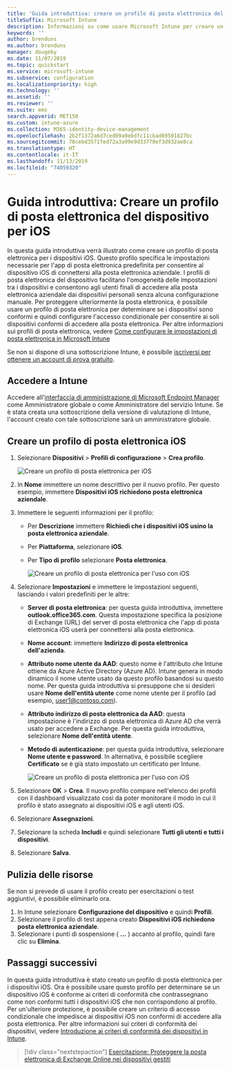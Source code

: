 ```yaml
---
title: 'Guida introduttiva: creare un profilo di posta elettronica del dispositivo per iOS'
titleSuffix: Microsoft Intune
description: Informazioni su come usare Microsoft Intune per creare un profilo di posta elettronica del dispositivo affinché i dispositivi iOS possano connettersi in modo sicuro alla posta elettronica aziendale.
keywords: ''
author: brenduns
ms.author: brenduns
manager: dougeby
ms.date: 11/07/2019
ms.topic: quickstart
ms.service: microsoft-intune
ms.subservice: configuration
ms.localizationpriority: high
ms.technology: ''
ms.assetid: ''
ms.reviewer: ''
ms.suite: ems
search.appverid: MET150
ms.custom: intune-azure
ms.collection: M365-identity-device-management
ms.openlocfilehash: 2b2f1372a6d7ced09a9ebdfc11cbad69501827bc
ms.sourcegitcommit: 78cebd3571fed72a3a99e9d33770ef3d932ae8ca
ms.translationtype: HT
ms.contentlocale: it-IT
ms.lasthandoff: 11/13/2019
ms.locfileid: "74059320"
---
```

# <a name="quickstart-create-an-email-device-profile-for-ios"></a>Guida introduttiva: Creare un profilo di posta elettronica del dispositivo per iOS

In questa guida introduttiva verrà illustrato come creare un profilo di posta elettronica per i dispositivi iOS. Questo profilo specifica le impostazioni necessarie per l'app di posta elettronica predefinita per consentire al dispositivo iOS di connettersi alla posta elettronica aziendale. I profili di posta elettronica del dispositivo facilitano l'omogeneità delle impostazioni tra i dispositivi e consentono agli utenti finali di accedere alla posta elettronica aziendale dai dispositivi personali senza alcuna configurazione manuale. Per proteggere ulteriormente la posta elettronica, è possibile usare un profilo di posta elettronica per determinare se i dispositivi sono conformi e quindi configurare l'accesso condizionale per consentire ai soli dispositivi conformi di accedere alla posta elettronica. Per altre informazioni sui profili di posta elettronica, vedere [Come configurare le impostazioni di posta elettronica in Microsoft Intune](email-settings-configure.md)

Se non si dispone di una sottoscrizione Intune, è possibile [iscriversi per ottenere un account di prova gratuito](../fundamentals/free-trial-sign-up.md).

## <a name="sign-in-to-intune"></a>Accedere a Intune

Accedere all'[interfaccia di amministrazione di Microsoft Endpoint Manager](https://go.microsoft.com/fwlink/?linkid=2109431) come Amministratore globale o come Amministratore del servizio Intune. Se è stata creata una sottoscrizione della versione di valutazione di Intune, l'account creato con tale sottoscrizione sarà un amministratore globale.

## <a name="create-an-ios-email-profile"></a>Creare un profilo di posta elettronica iOS

1. Selezionare **Dispositivi** > **Profili di configurazione** > **Crea profilo**.

   ![Creare un profilo di posta elettronica per iOS](./media/quickstart-email-profile/ios-create-profile.png)

2. In **Nome** immettere un nome descrittivo per il nuovo profilo. Per questo esempio, immettere **Dispositivi iOS richiedono posta elettronica aziendale**.
3. Immettere le seguenti informazioni per il profilo:
    - Per **Descrizione** immettere **Richiedi che i dispositivi iOS usino la posta elettronica aziendale**.
    - Per **Piattaforma**, selezionare **iOS**.
    - Per **Tipo di profilo** selezionare **Posta elettronica**.

        ![Creare un profilo di posta elettronica per l'uso con iOS](./media/quickstart-email-profile/ios-email-profile-name.png)

4. Selezionare **Impostazioni** e immettere le impostazioni seguenti, lasciando i valori predefiniti per le altre:
   - **Server di posta elettronica**: per questa guida introduttiva, immettere **outlook.office365.com**. Questa impostazione specifica la posizione di Exchange (URL) del server di posta elettronica che l'app di posta elettronica iOS userà per connettersi alla posta elettronica.
   - **Nome account**: immettere **Indirizzo di posta elettronica dell'azienda**.
   - **Attributo nome utente da AAD**: questo nome è l'attributo che Intune ottiene da Azure Active Directory (Azure AD). Intune genera in modo dinamico il nome utente usato da questo profilo basandosi su questo nome. Per questa guida introduttiva si presuppone che si desideri usare **Nome dell'entità utente** come nome utente per il profilo (ad esempio, user1@contoso.com).
   - **Attributo indirizzo di posta elettronica da AAD**: questa impostazione è l'indirizzo di posta elettronica di Azure AD che verrà usato per accedere a Exchange. Per questa guida introduttiva, selezionare **Nome dell'entità utente**.
   - **Metodo di autenticazione**: per questa guida introduttiva, selezionare **Nome utente e password**. In alternativa, è possibile scegliere **Certificato** se è già stato impostato un certificato per Intune.

        ![Creare un profilo di posta elettronica per l'uso con iOS](./media/quickstart-email-profile/ios-email-profile.png)

5. Selezionare **OK** > **Crea**. Il nuovo profilo compare nell'elenco dei profili con il dashboard visualizzato così da poter monitorare il modo in cui il profilo è stato assegnato ai dispositivi iOS e agli utenti iOS.
6. Selezionare **Assegnazioni**.
7. Selezionare la scheda **Includi** e quindi selezionare **Tutti gli utenti e tutti i dispositivi**. 
8. Selezionare **Salva**.

## <a name="clean-up-resources"></a>Pulizia delle risorse

Se non si prevede di usare il profilo creato per esercitazioni o test aggiuntivi, è possibile eliminarlo ora.

1. In Intune selezionare **Configurazione del dispositivo** e quindi **Profili**.
2. Selezionare il profilo di test appena creato **Dispositivi iOS richiedono posta elettronica aziendale**.
3. Selezionare i punti di sospensione ( **...** ) accanto al profilo, quindi fare clic su **Elimina**.

## <a name="next-steps"></a>Passaggi successivi

In questa guida introduttiva è stato creato un profilo di posta elettronica per i dispositivi iOS. Ora è possibile usare questo profilo per determinare se un dispositivo iOS è conforme ai criteri di conformità che contrassegnano come non conformi tutti i dispositivi iOS che non corrispondono al profilo. Per un'ulteriore protezione, è possibile creare un criterio di accesso condizionale che impedisce ai dispositivi iOS non conformi di accedere alla posta elettronica. Per altre informazioni sui criteri di conformità dei dispositivi, vedere [Introduzione ai criteri di conformità dei dispositivi in Intune](../protect/device-compliance-get-started.md).

> [!div class="nextstepaction"]
> [Esercitazione: Proteggere la posta elettronica di Exchange Online nei dispositivi gestiti](../tutorial-protect-email-on-enrolled-devices.md)

